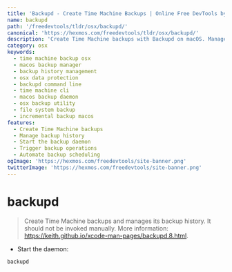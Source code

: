 ```yaml
---
title: 'Backupd - Create Time Machine Backups | Online Free DevTools by Hexmos'
name: backupd
path: '/freedevtools/tldr/osx/backupd/'
canonical: 'https://hexmos.com/freedevtools/tldr/osx/backupd/'
description: 'Create Time Machine backups with Backupd on macOS. Manage backup history and ensure data protection. Free online tool, no registration required.'
category: osx
keywords:
  - time machine backup osx
  - macos backup manager
  - backup history management
  - osx data protection
  - backupd command line
  - time machine cli
  - macos backup daemon
  - osx backup utility
  - file system backup
  - incremental backup macos
features:
  - Create Time Machine backups
  - Manage backup history
  - Start the backup daemon
  - Trigger backup operations
  - Automate backup scheduling
ogImage: 'https://hexmos.com/freedevtools/site-banner.png'
twitterImage: 'https://hexmos.com/freedevtools/site-banner.png'
---
```


# backupd

> Create Time Machine backups and manages its backup history.
> It should not be invoked manually.
> More information: <https://keith.github.io/xcode-man-pages/backupd.8.html>.

- Start the daemon:

`backupd`
